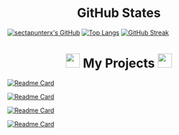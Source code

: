 



<h1 align="center">
 GitHub States </a> 
</h1>

[![sectapunterx's GitHub](https://github-readme-stats.vercel.app/api?username=sectapunterx&hide_border=true&layout=compact&show_icons=true&rank_icon=github&border_radius=18&theme=dark#gh-dark-mode-only)](https://github.com/anuraghazra/github-readme-stats#gh-dark-mode-only)
[![Top Langs](https://github-readme-stats.vercel.app/api/top-langs/?username=sectapunterx&hide_border=true&layout=compact&border_radius=18&theme=dark#gh-dark-mode-only&show_icons=true)](https://github.com/anuraghazra/github-readme-stats)
[![GitHub Streak](http://github-readme-streak-stats.herokuapp.com?user=sectapunterx&hide_border=true&layout=compact&border_radius=18&card_width=465&theme=dark#gh-dark-mode-only)](https://git.io/streak-stats)


<h1 align="center"> 
 <img src="https://meritt-gifs.s3-us-west-1.amazonaws.com/nerd-life/bulba-roll.gif" width="32" height="32">
 My Projects </a> 
<img src="https://meritt-gifs.s3-us-west-1.amazonaws.com/nerd-life/bulba-roll.gif" width="32" height="32"></h1>

[![Readme Card](https://github-readme-stats.vercel.app/api/pin/?username=sectapunterx&repo=vector&hide_border=true&border_radius=16&theme=dark#gh-dark-mode-only)](https://github.com/sectapunterx/vector)

[![Readme Card](https://github-readme-stats.vercel.app/api/pin/?username=sectapunterx&repo=GStream-practice&hide_border=true&border_radius=16&theme=dark#gh-dark-mode-only)](https://github.com/sectapunterx/GStream-practice)

[![Readme Card](https://github-readme-stats.vercel.app/api/pin/?username=sectapunterx&repo=Arduino_Sensors&hide_border=true&border_radius=16&theme=dark#gh-dark-mode-only)](https://github.com/sectapunterx/Arduino_Sensors)

[![Readme Card](https://github-readme-stats.vercel.app/api/pin/?username=sectapunterx&repo=Pseudorandom_numbers&hide_border=true&border_radius=16&theme=dark#gh-dark-mode-only)](https://github.com/sectapunterx/Pseudorandom_numbers)



